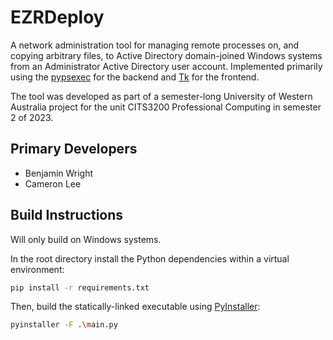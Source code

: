 # EZRDeploy

A network administration tool for managing remote processes on, and copying arbitrary files, to Active Directory domain-joined Windows systems from an Administrator Active Directory user account.
Implemented primarily using the [pypsexec](https://github.com/jborean93/pypsexec) for the backend and [Tk](https://docs.python.org/3/library/tkinter.html)
for the frontend.

The tool was developed as part of a semester-long University of Western Australia project for the unit CITS3200 Professional Computing in semester 2 of 2023.

## Primary Developers

- Benjamin Wright
- Cameron Lee

## Build Instructions

Will only build on Windows systems.

In the root directory install the Python dependencies within a virtual environment:

```sh
pip install -r requirements.txt
```

Then, build the statically-linked executable using [PyInstaller](https://pyinstaller.org/en/stable/):

```sh
pyinstaller -F .\main.py
```

